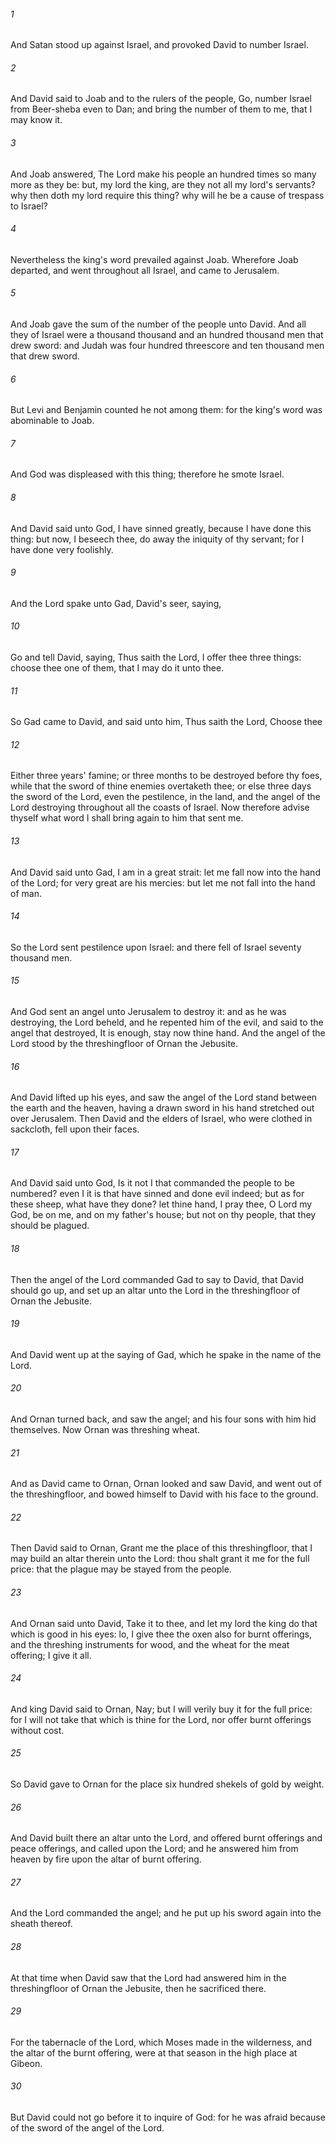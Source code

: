 ###### 1
And Satan stood up against Israel, and provoked David to number Israel.

###### 2
And David said to Joab and to the rulers of the people, Go, number Israel from Beer-sheba even to Dan; and bring the number of them to me, that I may know it.

###### 3
And Joab answered, The Lord make his people an hundred times so many more as they be: but, my lord the king, are they not all my lord's servants? why then doth my lord require this thing? why will he be a cause of trespass to Israel?

###### 4
Nevertheless the king's word prevailed against Joab. Wherefore Joab departed, and went throughout all Israel, and came to Jerusalem.

###### 5
And Joab gave the sum of the number of the people unto David. And all they of Israel were a thousand thousand and an hundred thousand men that drew sword: and Judah was four hundred threescore and ten thousand men that drew sword.

###### 6
But Levi and Benjamin counted he not among them: for the king's word was abominable to Joab.

###### 7
And God was displeased with this thing; therefore he smote Israel.

###### 8
And David said unto God, I have sinned greatly, because I have done this thing: but now, I beseech thee, do away the iniquity of thy servant; for I have done very foolishly.

###### 9
And the Lord spake unto Gad, David's seer, saying,

###### 10
Go and tell David, saying, Thus saith the Lord, I offer thee three things: choose thee one of them, that I may do it unto thee.

###### 11
So Gad came to David, and said unto him, Thus saith the Lord, Choose thee

###### 12
Either three years' famine; or three months to be destroyed before thy foes, while that the sword of thine enemies overtaketh thee; or else three days the sword of the Lord, even the pestilence, in the land, and the angel of the Lord destroying throughout all the coasts of Israel. Now therefore advise thyself what word I shall bring again to him that sent me.

###### 13
And David said unto Gad, I am in a great strait: let me fall now into the hand of the Lord; for very great are his mercies: but let me not fall into the hand of man.

###### 14
So the Lord sent pestilence upon Israel: and there fell of Israel seventy thousand men.

###### 15
And God sent an angel unto Jerusalem to destroy it: and as he was destroying, the Lord beheld, and he repented him of the evil, and said to the angel that destroyed, It is enough, stay now thine hand. And the angel of the Lord stood by the threshingfloor of Ornan the Jebusite.

###### 16
And David lifted up his eyes, and saw the angel of the Lord stand between the earth and the heaven, having a drawn sword in his hand stretched out over Jerusalem. Then David and the elders of Israel, who were clothed in sackcloth, fell upon their faces.

###### 17
And David said unto God, Is it not I that commanded the people to be numbered? even I it is that have sinned and done evil indeed; but as for these sheep, what have they done? let thine hand, I pray thee, O Lord my God, be on me, and on my father's house; but not on thy people, that they should be plagued.

###### 18
Then the angel of the Lord commanded Gad to say to David, that David should go up, and set up an altar unto the Lord in the threshingfloor of Ornan the Jebusite.

###### 19
And David went up at the saying of Gad, which he spake in the name of the Lord.

###### 20
And Ornan turned back, and saw the angel; and his four sons with him hid themselves. Now Ornan was threshing wheat.

###### 21
And as David came to Ornan, Ornan looked and saw David, and went out of the threshingfloor, and bowed himself to David with his face to the ground.

###### 22
Then David said to Ornan, Grant me the place of this threshingfloor, that I may build an altar therein unto the Lord: thou shalt grant it me for the full price: that the plague may be stayed from the people.

###### 23
And Ornan said unto David, Take it to thee, and let my lord the king do that which is good in his eyes: lo, I give thee the oxen also for burnt offerings, and the threshing instruments for wood, and the wheat for the meat offering; I give it all.

###### 24
And king David said to Ornan, Nay; but I will verily buy it for the full price: for I will not take that which is thine for the Lord, nor offer burnt offerings without cost.

###### 25
So David gave to Ornan for the place six hundred shekels of gold by weight.

###### 26
And David built there an altar unto the Lord, and offered burnt offerings and peace offerings, and called upon the Lord; and he answered him from heaven by fire upon the altar of burnt offering.

###### 27
And the Lord commanded the angel; and he put up his sword again into the sheath thereof.

###### 28
At that time when David saw that the Lord had answered him in the threshingfloor of Ornan the Jebusite, then he sacrificed there.

###### 29
For the tabernacle of the Lord, which Moses made in the wilderness, and the altar of the burnt offering, were at that season in the high place at Gibeon.

###### 30
But David could not go before it to inquire of God: for he was afraid because of the sword of the angel of the Lord.

